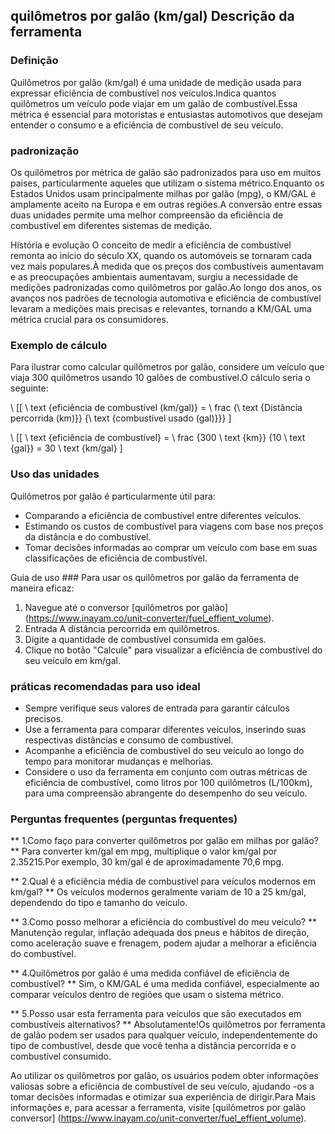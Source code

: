 ## quilômetros por galão (km/gal) Descrição da ferramenta

### Definição
Quilômetros por galão (km/gal) é uma unidade de medição usada para expressar eficiência de combustível nos veículos.Indica quantos quilômetros um veículo pode viajar em um galão de combustível.Essa métrica é essencial para motoristas e entusiastas automotivos que desejam entender o consumo e a eficiência de combustível de seu veículo.

### padronização
Os quilômetros por métrica de galão são padronizados para uso em muitos países, particularmente aqueles que utilizam o sistema métrico.Enquanto os Estados Unidos usam principalmente milhas por galão (mpg), o KM/GAL é amplamente aceito na Europa e em outras regiões.A conversão entre essas duas unidades permite uma melhor compreensão da eficiência de combustível em diferentes sistemas de medição.

História e evolução
O conceito de medir a eficiência de combustível remonta ao início do século XX, quando os automóveis se tornaram cada vez mais populares.À medida que os preços dos combustíveis aumentavam e as preocupações ambientais aumentavam, surgiu a necessidade de medições padronizadas como quilômetros por galão.Ao longo dos anos, os avanços nos padrões de tecnologia automotiva e eficiência de combustível levaram a medições mais precisas e relevantes, tornando a KM/GAL uma métrica crucial para os consumidores.

### Exemplo de cálculo
Para ilustrar como calcular quilômetros por galão, considere um veículo que viaja 300 quilômetros usando 10 galões de combustível.O cálculo seria o seguinte:

\ [[
\ text {eficiência de combustível (km/gal)} = \ frac {\ text {Distância percorrida (km)}} {\ text {combustível usado (gal)}}}
\]

\ [[
\ text {eficiência de combustível} = \ frac {300 \ text {km}} {10 \ text {gal}} = 30 \ text {km/gal}
\]

### Uso das unidades
Quilômetros por galão é particularmente útil para:
- Comparando a eficiência de combustível entre diferentes veículos.
- Estimando os custos de combustível para viagens com base nos preços da distância e do combustível.
- Tomar decisões informadas ao comprar um veículo com base em suas classificações de eficiência de combustível.

Guia de uso ###
Para usar os quilômetros por galão da ferramenta de maneira eficaz:
1. Navegue até o conversor [quilômetros por galão] (https://www.inayam.co/unit-converter/fuel_effient_volume).
2. Entrada A distância percorrida em quilômetros.
3. Digite a quantidade de combustível consumida em galões.
4. Clique no botão "Calcule" para visualizar a eficiência de combustível do seu veículo em km/gal.

### práticas recomendadas para uso ideal
- Sempre verifique seus valores de entrada para garantir cálculos precisos.
- Use a ferramenta para comparar diferentes veículos, inserindo suas respectivas distâncias e consumo de combustível.
- Acompanhe a eficiência de combustível do seu veículo ao longo do tempo para monitorar mudanças e melhorias.
- Considere o uso da ferramenta em conjunto com outras métricas de eficiência de combustível, como litros por 100 quilômetros (L/100km), para uma compreensão abrangente do desempenho do seu veículo.

### Perguntas frequentes (perguntas frequentes)

** 1.Como faço para converter quilômetros por galão em milhas por galão? **
Para converter km/gal em mpg, multiplique o valor km/gal por 2.35215.Por exemplo, 30 km/gal é de aproximadamente 70,6 mpg.

** 2.Qual é a eficiência média de combustível para veículos modernos em km/gal? **
Os veículos modernos geralmente variam de 10 a 25 km/gal, dependendo do tipo e tamanho do veículo.

** 3.Como posso melhorar a eficiência do combustível do meu veículo? **
Manutenção regular, inflação adequada dos pneus e hábitos de direção, como aceleração suave e frenagem, podem ajudar a melhorar a eficiência do combustível.

** 4.Quilômetros por galão é uma medida confiável de eficiência de combustível? **
Sim, o KM/GAL é uma medida confiável, especialmente ao comparar veículos dentro de regiões que usam o sistema métrico.

** 5.Posso usar esta ferramenta para veículos que são executados em combustíveis alternativos? **
Absolutamente!Os quilômetros por ferramenta de galão podem ser usados ​​para qualquer veículo, independentemente do tipo de combustível, desde que você tenha a distância percorrida e o combustível consumido.

Ao utilizar os quilômetros por galão, os usuários podem obter informações valiosas sobre a eficiência de combustível de seu veículo, ajudando -os a tomar decisões informadas e otimizar sua experiência de dirigir.Para Mais informações e, para acessar a ferramenta, visite [quilômetros por galão conversor] (https://www.inayam.co/unit-converter/fuel_effient_volume).